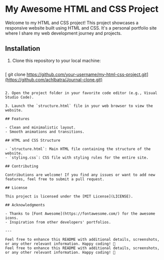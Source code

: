 

# My Awesome HTML and CSS Project

Welcome to my HTML and CSS project! This project showcases a responsive website built using HTML and CSS. It's a personal portfolio site where I share my web development journey and projects.

## Installation

1. Clone this repository to your local machine:
   ```
  [ git clone https://github.com/your-username/my-html-css-project.git](https://github.com/achlbatra/Journal-clone.git)
   ```

2. Open the project folder in your favorite code editor (e.g., Visual Studio Code).

3. Launch the `structure.html` file in your web browser to view the website.

## Features

- Clean and minimalistic layout.
- Smooth animations and transitions.

## HTML and CSS Structure

- `structure.html`: Main HTML file containing the structure of the website.
- `styling.css`: CSS file with styling rules for the entire site.

## Contributing

Contributions are welcome! If you find any issues or want to add new features, feel free to submit a pull request.

## License

This project is licensed under the [MIT License](LICENSE).

## Acknowledgments

- Thanks to [Font Awesome](https://fontawesome.com/) for the awesome icons.
- Inspiration from other developers' portfolios.

---

Feel free to enhance this README with additional details, screenshots, or any other relevant information. Happy coding! 🌟
Feel free to enhance this README with additional details, screenshots, or any other relevant information. Happy coding! 🌟
